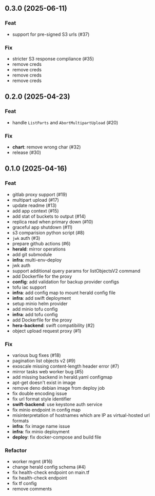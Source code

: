 ## 0.3.0 (2025-06-11)

### Feat

- support for pre-signed S3 urls (#37)

### Fix

- stricter S3 response compliance (#35)
- remove creds
- remove creds
- remove creds
- remove creds

## 0.2.0 (2025-04-23)

### Feat

- handle `ListParts` and `AbortMultipartUpload` (#20)

### Fix

- **chart**: remove wrong char (#32)
- release (#30)

## 0.1.0 (2025-04-16)

### Feat

- gitlab proxy support (#19)
- multipart upload (#17)
- update readme (#13)
- add app context (#15)
- add stat of buckets to output (#14)
- replica read when primary down (#10)
- graceful app shutdown (#11)
- s3 comparision python script (#8)
- `jwk` auth (#3)
- prepare github actions (#6)
- **herald**: mirror operations
- add git submodule
- **infra**: multi-env-deploy
- jwk auth
- support additional query params for listObjectsV2 command
- add Dockerfile for the proxy
- **config**: add validation for backup provider configs
- tofu iac support
- **infra**: add config map to mount herald config file
- **infra**: add swift deployment
- setup minio helm provider
- add minio tofu config
- **infra**: add tofu config
- add Dockerfile for the proxy
- **hera-backend**: swift compatibility (#2)
- object upload request proxy (#1)

### Fix

- various bug fixes (#18)
- pagination list objects v2 (#9)
- exoscale missing content-length header error (#7)
- mirror tasks web worker bug (#5)
- add missing backend in herald.yaml configmap
- apt-get doesn't exist in image
- remove deno debian image from deploy job
- fix double encoding issue
- fix url format style identifier
- **swift-backend**: use keystone auth service
- fix minio endpoint in config map
- misinterpretation of hostnames which are IP as virtual-hosted url formats
- **infra**: fix image name issue
- **infra**: fix minio deployment
- **deploy**: fix docker-compose and build file

### Refactor

- worker mgmt (#16)
- change herald config schema (#4)
- fix health-check endpoint on main.tf
- fix health-check endpoint
- fix tf config
- remove comments
